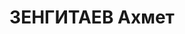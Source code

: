 ---
title: ЗЕНГИТАЕВ Ахмет
description: "Род. в 1892, Кустанайская обл., Мендыгаринский р-н, Шолакай, казах,\
  \ обр.: среднее специальное. Проживал: Кустанайская обл., Кустанай. Управляющий\
  \ делами, Облисполком. \n  Арестован 11.05.1937. Обв. по ст. 58-10, 58-11 УК РСФСР.\
  \ Приговор: выездная сессия ВК ВС СССР, 03.03.1938 – ВМН. \n  Реабилитирован ВК\
  \ ВС СССР 20.03.1958"
---